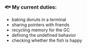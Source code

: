 ### 🐟 My current duties:
- baking donuts in a terminal
- sharing pointers with friends
- recycling memory for the GC
- defining the undefined behavior
- checking whether the fish is happy
